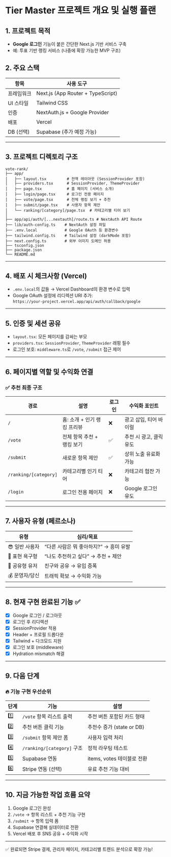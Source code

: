 # Tier Master 프로젝트 개요 및 실행 플랜

## 1. 프로젝트 목적

- **Google 로그인** 기능이 붙은 간단한 Next.js 기반 서비스 구축
- 예: 투표 기반 랭킹 서비스 (나중에 확장 가능한 MVP 구조)

## 2. 주요 스택

| 항목       | 사용 도구                         |
| ---------- | --------------------------------- |
| 프레임워크 | Next.js (App Router + TypeScript) |
| UI 스타일  | Tailwind CSS                      |
| 인증       | NextAuth.js + Google Provider     |
| 배포       | Vercel                            |
| DB (선택)  | Supabase (추가 예정 가능)         |

---

## 3. 프로젝트 디렉토리 구조

```
vote-rank/
├── app/
│   ├── layout.tsx         # 전역 레이아웃 (SessionProvider 포함)
│   ├── providers.tsx      # SessionProvider, ThemeProvider
│   ├── page.tsx           # 홈 페이지 (서비스 소개)
│   ├── login/page.tsx     # 로그인 전용 페이지
│   ├── vote/page.tsx      # 전체 랭킹 보기 + 추천
│   ├── submit/page.tsx    # 사용자 항목 제안
│   └── ranking/[category]/page.tsx  # 카테고리별 티어 보기
│
├── app/api/auth/[...nextauth]/route.ts # NextAuth API Route
├── lib/auth-config.ts    # NextAuth 설정 파일
├── .env.local            # Google OAuth 등 환경변수
├── tailwind.config.ts    # Tailwind 설정 (darkMode 포함)
├── next.config.ts        # 외부 이미지 도메인 허용
├── tsconfig.json
├── package.json
└── README.md
```

---

## 4. 배포 시 체크사항 (Vercel)

- `.env.local`의 값들 → Vercel Dashboard의 환경 변수로 입력
- Google OAuth 설정에 리디렉션 URI 추가:  
  `https://your-project.vercel.app/api/auth/callback/google`

---

## 5. 인증 및 세션 공유

- `layout.tsx`: 모든 페이지를 감싸는 부모
- `providers.tsx`: `SessionProvider`, `ThemeProvider` 래핑 필수
- 로그인 보호: `middleware.ts`로 `/vote`, `/submit` 접근 제어

---

## 6. 페이지별 역할 및 수익화 연결

### ✅ 추천 최종 구조

| 경로                  | 설명                        | 로그인 | 수익화 포인트           |
| --------------------- | --------------------------- | ------ | ----------------------- |
| `/`                   | 홈: 소개 + 인기 랭킹 프리뷰 | ❌     | 광고 삽입, 티어 바이럴  |
| `/vote`               | 전체 항목 추천 + 랭킹 보기  | ✅     | 추천 시 광고, 클릭 유도 |
| `/submit`             | 새로운 항목 제안            | ✅     | 상위 노출 유료화 가능   |
| `/ranking/[category]` | 카테고리별 인기 티어        | ❌     | 카테고리 협찬 가능      |
| `/login`              | 로그인 전용 페이지          | ❌     | Google 로그인 유도      |

---

## 7. 사용자 유형 (페르소나)

| 유형           | 심리/목표                              |
| -------------- | -------------------------------------- |
| 😎 일반 사용자 | “다른 사람은 뭐 좋아하지?” → 흥미 유발 |
| 💬 표현 욕구형 | “나도 추천하고 싶다” → 추천 + 제안     |
| 🔄 공유형 유저 | 친구와 공유 → 유입 증폭                |
| 💰 운영자/당신 | 트래픽 확보 → 수익화 가능              |

---

## 8. 현재 구현 완료된 기능 ✅

- [x] Google 로그인 / 로그아웃
- [x] 로그인 후 리디렉션
- [x] SessionProvider 적용
- [x] Header + 프로필 드롭다운
- [x] Tailwind + 다크모드 지원
- [x] 로그인 보호 (middleware)
- [x] Hydration mismatch 해결

---

## 9. 다음 단계

### 🔥 기능 구현 우선순위

| 단계 | 기능                       | 설명                       |
| ---- | -------------------------- | -------------------------- |
| 1️⃣   | `/vote` 항목 리스트 출력   | 추천 버튼 포함된 카드 형태 |
| 2️⃣   | 추천 버튼 클릭 기능        | 추천수 증가 (state or DB)  |
| 3️⃣   | `/submit` 항목 제안 폼     | 사용자 입력 처리           |
| 4️⃣   | `/ranking/[category]` 구조 | 정적 라우팅 테스트         |
| 5️⃣   | Supabase 연동              | items, votes 테이블로 전환 |
| 6️⃣   | Stripe 연동 (선택)         | 유료 추천 기능 대비        |

---

## 10. 지금 가능한 작업 흐름 요약

1. Google 로그인 완성
2. `/vote` → 항목 리스트 + 추천 기능 구현
3. `/submit` → 항목 입력 폼
4. Supabase 연결해 실데이터로 전환
5. Vercel 배포 후 SNS 공유 + 수익화 시작

---

✅ 완료되면 Stripe 결제, 관리자 페이지, 카테고리별 트렌드 분석으로 확장 가능!
